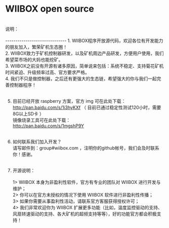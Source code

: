 WIIBOX open source
==============================
<br/>
说明：<br/><br/>
------------------------------
1. WIIBOX程序开放源代码，欢迎各位有开发能力的朋友加入，繁荣矿机生态圈！<br/>
2. WIIBOX致力于矿机控制器研发，以及矿机周边产品研发，方便用户使用，我们希望菜市场的大妈也能挖矿。<br/>
3. WIIBOX之前没有开源有诸多原因，简单说来包括：系统不稳定、支持菊花矿机时间紧迫、升级频率过高、官方要求严格。<br/>
4. 我们不只是做控制器，之后还有更强大的生态链，希望强大的你与我们一起完善控制器程序！<br/><br/>

5. 目前已经开放 raspberry 方案，官方 img 可在此处下载：<br/>
       http://pan.baidu.com/s/1i3hyKXf  （ 目前已通过稳定性测试120小时，需要8G以上SD卡 ） <br/>
   镜像烧录工具可在此处下载：<br/>
       http://pan.baidu.com/s/1mgshP9Y <br/><br/>

6. 如何联系我们加入开发？<br/>
       请写邮件到：group#wiibox.com ，注明你的github帐号，我们会及时联系你！感谢。<br/><br/>

7. 开源说明：<br/><br/>
       1> WIIBOX 本身为非盈利性软件，官方有专业的团队对 WIIBOX 进行开发与维护；<br/>
       2> 你可以在官方未授权的情况下使用 WIIBOX 软件进行非盈利性传播；<br/>
	   3> 如果你需要从事盈利性活动，请联系官方客服获得授权许可；<br/>
	   4> 我们非常欢迎你为 WIIBOX 扩展更多功能（比如，温度监控驱动的支持、风扇转速驱动的支持、各大矿机的超频支持等等），好的功能官方都会积极支持！
